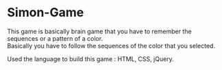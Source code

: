 # Simon-Game
This game is basically brain game that you have to remember the sequences or a pattern of a color.                                                               
Basically you have to follow the sequences of the color that you selected.                                                                                           

Used the language to build this game : HTML, CSS, jQuery.
